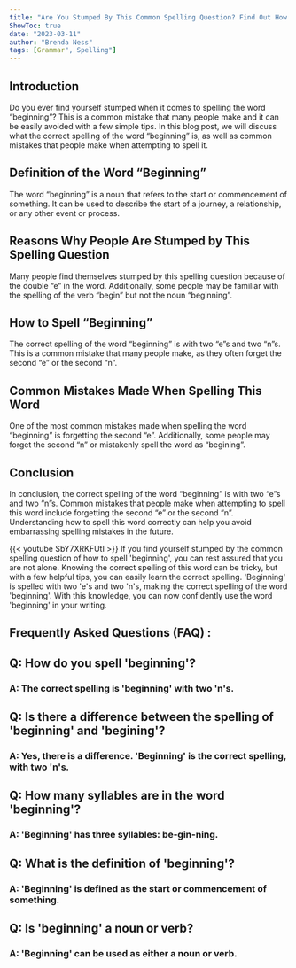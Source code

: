 ```yaml
---
title: "Are You Stumped By This Common Spelling Question? Find Out How to Spell 'Beginning' Now!"
ShowToc: true 
date: "2023-03-11"
author: "Brenda Ness" 
tags: [Grammar", Spelling"]
---
```

## Introduction 
Do you ever find yourself stumped when it comes to spelling the word “beginning”? This is a common mistake that many people make and it can be easily avoided with a few simple tips. In this blog post, we will discuss what the correct spelling of the word “beginning” is, as well as common mistakes that people make when attempting to spell it. 

## Definition of the Word “Beginning”
The word “beginning” is a noun that refers to the start or commencement of something. It can be used to describe the start of a journey, a relationship, or any other event or process.

## Reasons Why People Are Stumped by This Spelling Question
Many people find themselves stumped by this spelling question because of the double “e” in the word. Additionally, some people may be familiar with the spelling of the verb “begin” but not the noun “beginning”. 

## How to Spell “Beginning”
The correct spelling of the word “beginning” is with two “e”s and two “n”s. This is a common mistake that many people make, as they often forget the second “e” or the second “n”. 

## Common Mistakes Made When Spelling This Word
One of the most common mistakes made when spelling the word “beginning” is forgetting the second “e”. Additionally, some people may forget the second “n” or mistakenly spell the word as “begining”. 

## Conclusion
In conclusion, the correct spelling of the word “beginning” is with two “e”s and two “n”s. Common mistakes that people make when attempting to spell this word include forgetting the second “e” or the second “n”. Understanding how to spell this word correctly can help you avoid embarrassing spelling mistakes in the future.

{{< youtube SbY7XRKFUtI >}} 
If you find yourself stumped by the common spelling question of how to spell 'beginning', you can rest assured that you are not alone. Knowing the correct spelling of this word can be tricky, but with a few helpful tips, you can easily learn the correct spelling. 'Beginning' is spelled with two 'e's and two 'n's, making the correct spelling of the word 'beginning'. With this knowledge, you can now confidently use the word 'beginning' in your writing.

## Frequently Asked Questions (FAQ) :
<h2>Q: How do you spell 'beginning'?</h2>

<h3>A: The correct spelling is 'beginning' with two 'n's.</h3>

<h2>Q: Is there a difference between the spelling of 'beginning' and 'begining'?</h2>

<h3>A: Yes, there is a difference. 'Beginning' is the correct spelling, with two 'n's.</h3>

<h2>Q: How many syllables are in the word 'beginning'?</h2>

<h3>A: 'Beginning' has three syllables: be-gin-ning.</h3>

<h2>Q: What is the definition of 'beginning'?</h2>

<h3>A: 'Beginning' is defined as the start or commencement of something.</h3>

<h2>Q: Is 'beginning' a noun or verb?</h2>

<h3>A: 'Beginning' can be used as either a noun or verb.</h3>





